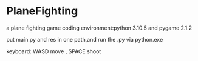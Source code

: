 # PlaneFighting
a plane fighting game
coding environment:python 3.10.5 and pygame 2.1.2

put main.py and res in one path,and run the .py via python.exe

keyboard: WASD move , SPACE shoot
